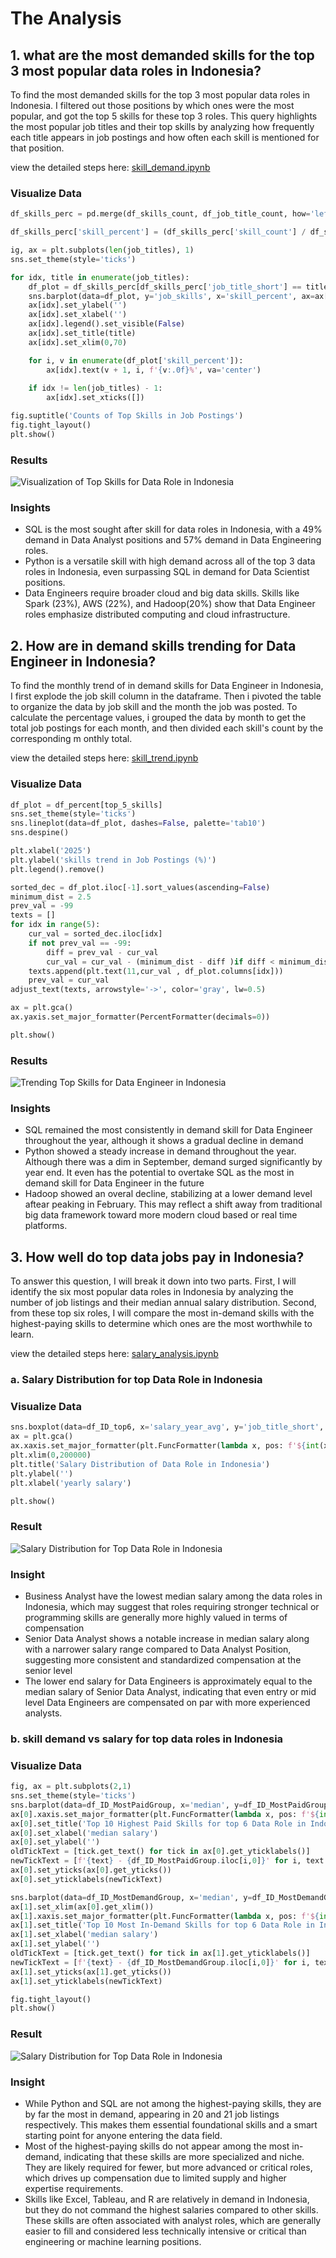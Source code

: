 # The Analysis

## 1. what are the most demanded skills for the top 3 most popular data roles in Indonesia?

To find the most demanded skills for the top 3 most popular data roles in Indonesia. I filtered out those positions by which ones were the most popular, and got the top 5 skills for these top 3 roles. This query highlights the most popular job titles and their top skills by analyzing how frequently each title appears in job postings and how often each skill is mentioned for that position.

view the detailed steps here: [skill_demand.ipynb](2_skill_demand.ipynb)

### Visualize Data
```python
df_skills_perc = pd.merge(df_skills_count, df_job_title_count, how='left', on='job_title_short' )

df_skills_perc['skill_percent'] = (df_skills_perc['skill_count'] / df_skills_perc['jobs_total']) * 100

ig, ax = plt.subplots(len(job_titles), 1)
sns.set_theme(style='ticks')

for idx, title in enumerate(job_titles):
    df_plot = df_skills_perc[df_skills_perc['job_title_short'] == title].head(5)
    sns.barplot(data=df_plot, y='job_skills', x='skill_percent', ax=ax[idx], hue='skill_count', palette='dark:b_r')
    ax[idx].set_ylabel('')
    ax[idx].set_xlabel('')
    ax[idx].legend().set_visible(False)
    ax[idx].set_title(title)
    ax[idx].set_xlim(0,70)

    for i, v in enumerate(df_plot['skill_percent']):
        ax[idx].text(v + 1, i, f'{v:.0f}%', va='center')
    
    if idx != len(job_titles) - 1:
        ax[idx].set_xticks([])

fig.suptitle('Counts of Top Skills in Job Postings')
fig.tight_layout()
plt.show()
```


### Results
![Visualization of Top Skills for Data Role in Indonesia](images/skill_demands.png)

### Insights
- SQL is the most sought after skill for data roles in Indonesia, with a 49% demand in Data Analyst positions and 57% demand in Data Engineering roles.
- Python is a versatile skill with high demand across all of the top 3 data roles in Indonesia, even surpassing SQL in demand for Data Scientist positions.
- Data Engineers require broader cloud and big data skills. Skills like Spark (23%), AWS (22%), and Hadoop(20%) show that Data Engineer roles emphasize distributed computing and cloud infrastructure.

## 2. How are in demand skills trending for Data Engineer in Indonesia?

To find the monthly trend of in demand skills for Data Engineer in Indonesia, I first explode the job skill column in the dataframe. Then i pivoted the table to organize the data by job skill and the month the job was posted. To calculate the percentage values, i grouped the data by month to get the total job postings for each month, and then divided each skill's count by the corresponding m onthly total.

view the detailed steps here: [skill_trend.ipynb](3_skill_trend.ipynb)

### Visualize Data

```python
df_plot = df_percent[top_5_skills]
sns.set_theme(style='ticks')
sns.lineplot(data=df_plot, dashes=False, palette='tab10')
sns.despine()

plt.xlabel('2025')
plt.ylabel('skills trend in Job Postings (%)')
plt.legend().remove()

sorted_dec = df_plot.iloc[-1].sort_values(ascending=False)
minimum_dist = 2.5
prev_val = -99
texts = []
for idx in range(5):
    cur_val = sorted_dec.iloc[idx] 
    if not prev_val == -99:
        diff = prev_val - cur_val
        cur_val = cur_val - (minimum_dist - diff )if diff < minimum_dist else cur_val
    texts.append(plt.text(11,cur_val , df_plot.columns[idx]))
    prev_val = cur_val 
adjust_text(texts, arrowstyle='->', color='gray', lw=0.5)

ax = plt.gca()
ax.yaxis.set_major_formatter(PercentFormatter(decimals=0))

plt.show()
```

### Results
![Trending Top Skills for Data Engineer in Indonesia](images\skill_trending_permonth.png)

### Insights
- SQL remained the most consistently in demand skill for Data Engineer throughout the year, although it shows a gradual decline in demand
- Python showed a steady increase in demand throughout the year. Although there was a dim in September, demand surged significantly by year end. It even has the potential to overtake SQL as the most in demand skill for Data Engineer in the future
- Hadoop showed an overal decline, stabilizing at a lower demand level aftear peaking in February. This may reflect a shift away from traditional big data framework toward more modern cloud based or real time platforms. 

## 3. How well do top data jobs pay in Indonesia?

To answer this question, I will break it down into two parts. First, I will identify the six most popular data roles in Indonesia by analyzing the number of job listings and their median annual salary distribution. Second, from these top six roles, I will compare the most in-demand skills with the highest-paying skills to determine which ones are the most worthwhile to learn.

view the detailed steps here: [salary_analysis.ipynb](4_salary_analysis.ipynb)

### a. Salary Distribution for top Data Role in Indonesia

### Visualize Data

```python
sns.boxplot(data=df_ID_top6, x='salary_year_avg', y='job_title_short', order=top_6_Order)
ax = plt.gca()
ax.xaxis.set_major_formatter(plt.FuncFormatter(lambda x, pos: f'${int(x/1000)}K'))
plt.xlim(0,200000)
plt.title('Salary Distribution of Data Role in Indonesia')
plt.ylabel('')
plt.xlabel('yearly salary')

plt.show()
```

### Result

![Salary Distribution for Top Data Role in Indonesia](images\salary_distribution.png)

### Insight
- Business Analyst have the lowest median salary among the data roles in Indonesia, which may suggest that roles requiring stronger technical or programming skills are generally more highly valued in terms of compensation
- Senior Data Analyst shows a notable increase in median salary along with a narrower salary range compared to Data Analyst Position, suggesting more consistent and standardized compensation at the senior level
- The lower end salary for Data Engineers is approximately equal to the median salary of Senior Data Analyst, indicating that even entry or mid level Data Engineers are compensated on par with more experienced analysts.

### b. skill demand vs salary for top data roles in Indonesia

### Visualize Data

```python
fig, ax = plt.subplots(2,1)
sns.set_theme(style='ticks')
sns.barplot(data=df_ID_MostPaidGroup, x='median', y=df_ID_MostPaidGroup.index, ax=ax[0], legend=False)
ax[0].xaxis.set_major_formatter(plt.FuncFormatter(lambda x, pos: f'${int(x/1000)}K'))
ax[0].set_title('Top 10 Highest Paid Skills for top 6 Data Role in Indonesia')
ax[0].set_xlabel('median salary')
ax[0].set_ylabel('')
oldTickText = [tick.get_text() for tick in ax[0].get_yticklabels()]
newTickText = [f'{text} - {df_ID_MostPaidGroup.iloc[i,0]}' for i, text in enumerate(oldTickText)]
ax[0].set_yticks(ax[0].get_yticks())
ax[0].set_yticklabels(newTickText)

sns.barplot(data=df_ID_MostDemandGroup, x='median', y=df_ID_MostDemandGroup.index, ax=ax[1], legend=False)
ax[1].set_xlim(ax[0].get_xlim())
ax[1].xaxis.set_major_formatter(plt.FuncFormatter(lambda x, pos: f'${int(x/1000)}K'))
ax[1].set_title('Top 10 Most In-Demand Skills for top 6 Data Role in Indonesia')
ax[1].set_xlabel('median salary')
ax[1].set_ylabel('')
oldTickText = [tick.get_text() for tick in ax[1].get_yticklabels()]
newTickText = [f'{text} - {df_ID_MostDemandGroup.iloc[i,0]}' for i, text in enumerate(oldTickText)]
ax[1].set_yticks(ax[1].get_yticks())
ax[1].set_yticklabels(newTickText)

fig.tight_layout()
plt.show()
```

### Result
![Salary Distribution for Top Data Role in Indonesia](images\salary_vs_mostdemand.png)

### Insight
- While Python and SQL are not among the highest-paying skills, they are by far the most in demand, appearing in 20 and 21 job listings respectively. This makes them essential foundational skills and a smart starting point for anyone entering the data field.
- Most of the highest-paying skills do not appear among the most in-demand, indicating that these skills are more specialized and niche. They are likely required for fewer, but more advanced or critical roles, which drives up compensation due to limited supply and higher expertise requirements.
- Skills like Excel, Tableau, and R are relatively in demand in Indonesia, but they do not command the highest salaries compared to other skills. These skills are often associated with analyst roles, which are generally easier to fill and considered less technically intensive or critical than engineering or machine learning positions.